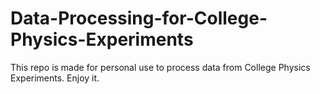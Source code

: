 # Data-Processing-for-College-Physics-Experiments
This repo is made for personal use to process data from College Physics Experiments. Enjoy it.
